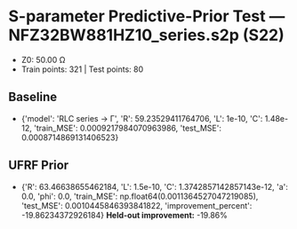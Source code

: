 # S-parameter Predictive-Prior Test — NFZ32BW881HZ10_series.s2p (S22)
- Z0: 50.00 Ω
- Train points: 321  |  Test points: 80

## Baseline
- {'model': 'RLC series -> Γ', 'R': 59.23529411764706, 'L': 1e-10, 'C': 1.48e-12, 'train_MSE': 0.0009217984070963986, 'test_MSE': 0.0008714869131406523}

## UFRF Prior
- {'R': 63.46638655462184, 'L': 1.5e-10, 'C': 1.3742857142857143e-12, 'a': 0.0, 'phi': 0.0, 'train_MSE': np.float64(0.0011364527047219085), 'test_MSE': 0.0010445846393841822, 'improvement_percent': -19.86234372926184}
**Held-out improvement:** -19.86%